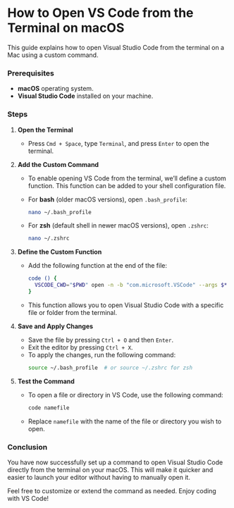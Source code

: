 # How to Open VS Code from the Terminal on macOS

This guide explains how to open Visual Studio Code from the terminal on a Mac using a custom command.

### Prerequisites

- **macOS** operating system.
- **Visual Studio Code** installed on your machine.

### Steps

1. **Open the Terminal**
   - Press `Cmd + Space`, type `Terminal`, and press `Enter` to open the terminal.

2. **Add the Custom Command**
   - To enable opening VS Code from the terminal, we’ll define a custom function. This function can be added to your shell configuration file.

   - For **bash** (older macOS versions), open `.bash_profile`:
     ```bash
     nano ~/.bash_profile
     ```

   - For **zsh** (default shell in newer macOS versions), open `.zshrc`:
     ```bash
     nano ~/.zshrc
     ```

3. **Define the Custom Function**
   - Add the following function at the end of the file:
   
     ```bash
     code () {
       VSCODE_CWD="$PWD" open -n -b "com.microsoft.VSCode" --args $* ;
     }
     ```
   - This function allows you to open Visual Studio Code with a specific file or folder from the terminal.

4. **Save and Apply Changes**
   - Save the file by pressing `Ctrl + O` and then `Enter`.
   - Exit the editor by pressing `Ctrl + X`.
   - To apply the changes, run the following command:
     ```bash
     source ~/.bash_profile  # or source ~/.zshrc for zsh
     ```

5. **Test the Command**
   - To open a file or directory in VS Code, use the following command:
     ```bash
     code namefile
     ```
   - Replace `namefile` with the name of the file or directory you wish to open.

### Conclusion

You have now successfully set up a command to open Visual Studio Code directly from the terminal on your macOS. This will make it quicker and easier to launch your editor without having to manually open it.

Feel free to customize or extend the command as needed. Enjoy coding with VS Code!
